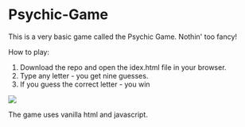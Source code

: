# Psychic-Game
This is a very basic game called the Psychic Game. Nothin' too fancy!

How to play:

1. Download the repo and open the idex.html file in your browser.
2. Type any letter - you get nine guesses.
3. If you guess the correct letter - you win

![](https://media.giphy.com/media/b0AY4HltNy3sc/giphy.gif)

The game uses vanilla html and javascript.

